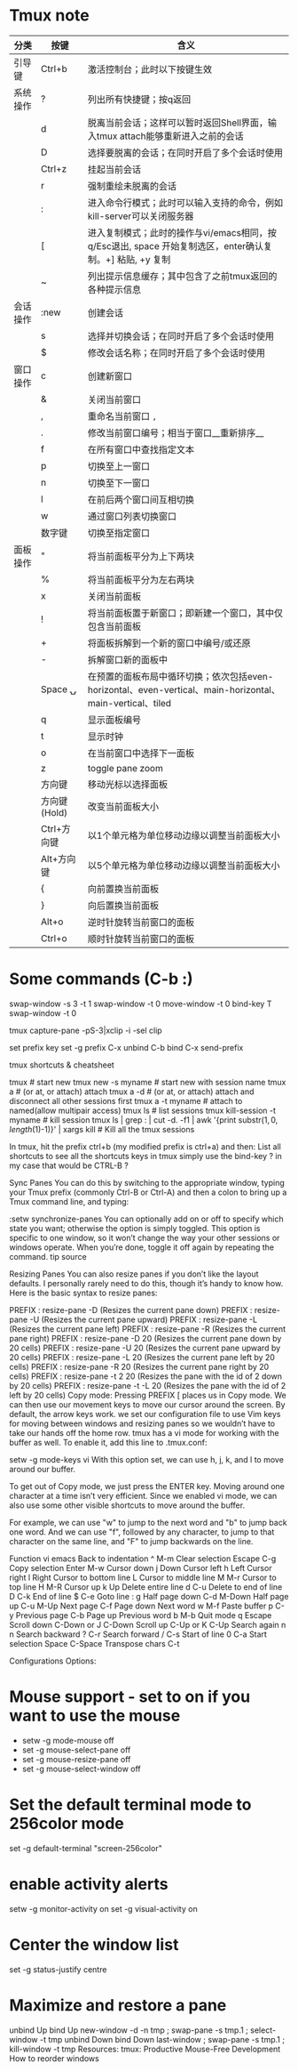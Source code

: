 Tmux note
=========

| 分类      | 按键         |  含义                        |
| --------- | ------------ | ---------------------------- |
| 引导键    | Ctrl+b       | 激活控制台；此时以下按键生效 |
| 系统操作  | ?            | 列出所有快捷键；按q返回 |
|           | d            | 脱离当前会话；这样可以暂时返回Shell界面，输入tmux attach能够重新进入之前的会话 |
|           | D            | 选择要脱离的会话；在同时开启了多个会话时使用 |
|           | Ctrl+z       | 挂起当前会话 |
|           | r            | 强制重绘未脱离的会话 |
|           | :            | 进入命令行模式；此时可以输入支持的命令，例如kill-server可以关闭服务器 |
|           | [            | 进入复制模式；此时的操作与vi/emacs相同，按q/Esc退出, space 开始复制选区，enter确认复制。<c-b>+] 粘贴, <C-x>+y 复制 |
|           | ~            | 列出提示信息缓存；其中包含了之前tmux返回的各种提示信息 |
| 会话操作  | :new         | 创建会话 |
|           | s            | 选择并切换会话；在同时开启了多个会话时使用 |
|           | $            | 修改会话名称；在同时开启了多个会话时使用 |
| 窗口操作  | c            | 创建新窗口 |
|           | &            | 关闭当前窗口 |
|           | ,            | 重命名当前窗口 `,` |
|           | .            | 修改当前窗口编号；相当于窗口__重新排序__ |
|           | f            | 在所有窗口中查找指定文本 |
|           | p            | 切换至上一窗口 |
|           | n            | 切换至下一窗口 |
|           | l            | 在前后两个窗口间互相切换 |
|           | w            | 通过窗口列表切换窗口 |
|           | 数字键       | 切换至指定窗口 |
| 面板操作  | "            | 将当前面板平分为上下两块 |
|           | %            | 将当前面板平分为左右两块 |
|           | x            | 关闭当前面板 |
|           | !            | 将当前面板置于新窗口；即新建一个窗口，其中仅包含当前面板 |
|           | +            | 将面板拆解到一个新的窗口中编号/或还原 |
|           | -            | 拆解窗口新的面板中 |
|           | Space ⍽      | 在预置的面板布局中循环切换；依次包括even-horizontal、even-vertical、main-horizontal、main-vertical、tiled |
|           | q            | 显示面板编号 |
|           | t            | 显示时钟 |
|           | o            | 在当前窗口中选择下一面板 |
|           | z            | toggle pane zoom |
|           | 方向键       | 移动光标以选择面板 |
|           | 方向键(Hold) | 改变当前面板大小 |
|           | Ctrl+方向键  | 以1个单元格为单位移动边缘以调整当前面板大小 |
|           | Alt+方向键   | 以5个单元格为单位移动边缘以调整当前面板大小 |
|           | {            | 向前置换当前面板 |
|           | }            | 向后置换当前面板 |
|           | Alt+o        | 逆时针旋转当前窗口的面板 |
|           | Ctrl+o       | 顺时针旋转当前窗口的面板 |

# Some commands (C-b :)
swap-window -s 3 -t 1
swap-window -t 0
move-window -t 0
bind-key T swap-window -t 0

tmux capture-pane -pS-3|xclip -i -sel clip

set prefix key <c-x>
set -g prefix C-x
unbind C-b
bind C-x send-prefix


tmux shortcuts & cheatsheet

tmux     # start new
tmux new -s myname  # start new with session name
tmux a  #  (or at, or attach)  attach
tmux a -d  #  (or at, or attach)  attach and disconnect all other sessions first
tmux a -t myname          # attach to named(allow multipair access)
tmux ls          # list sessions
tmux kill-session -t myname        # kill session
tmux ls | grep : | cut -d. -f1 | awk '{print substr($1, 0, length($1)-1)}' | xargs kill        #  Kill all the tmux sessions

In tmux, hit the prefix ctrl+b (my modified prefix is ctrl+a) and then:
List all shortcuts
to see all the shortcuts keys in tmux simply use the bind-key ? in my case that would be CTRL-B ?

Sync Panes
You can do this by switching to the appropriate window, typing your Tmux prefix (commonly Ctrl-B or Ctrl-A) and then a colon to bring up a Tmux command line, and typing:

:setw synchronize-panes
You can optionally add on or off to specify which state you want; otherwise the option is simply toggled. This option is specific to one window, so it won’t change the way your other sessions or windows operate. When you’re done, toggle it off again by repeating the command. tip source

Resizing Panes
You can also resize panes if you don’t like the layout defaults. I personally rarely need to do this, though it’s handy to know how. Here is the basic syntax to resize panes:

PREFIX : resize-pane -D (Resizes the current pane down)
PREFIX : resize-pane -U (Resizes the current pane upward)
PREFIX : resize-pane -L (Resizes the current pane left)
PREFIX : resize-pane -R (Resizes the current pane right)
PREFIX : resize-pane -D 20 (Resizes the current pane down by 20 cells)
PREFIX : resize-pane -U 20 (Resizes the current pane upward by 20 cells)
PREFIX : resize-pane -L 20 (Resizes the current pane left by 20 cells)
PREFIX : resize-pane -R 20 (Resizes the current pane right by 20 cells)
PREFIX : resize-pane -t 2 20 (Resizes the pane with the id of 2 down by 20 cells)
PREFIX : resize-pane -t -L 20 (Resizes the pane with the id of 2 left by 20 cells)
Copy mode:
Pressing PREFIX [ places us in Copy mode. We can then use our movement keys to move our cursor around the screen. By default, the arrow keys work. we set our configuration file to use Vim keys for moving between windows and resizing panes so we wouldn’t have to take our hands off the home row. tmux has a vi mode for working with the buffer as well. To enable it, add this line to .tmux.conf:

setw -g mode-keys vi
With this option set, we can use h, j, k, and l to move around our buffer.

To get out of Copy mode, we just press the ENTER key. Moving around one character at a time isn’t very efficient. Since we enabled vi mode, we can also use some other visible shortcuts to move around the buffer.

For example, we can use "w" to jump to the next word and "b" to jump back one word. And we can use "f", followed by any character, to jump to that character on the same line, and "F" to jump backwards on the line.

   Function                vi             emacs
   Back to indentation     ^              M-m
   Clear selection         Escape         C-g
   Copy selection          Enter          M-w
   Cursor down             j              Down
   Cursor left             h              Left
   Cursor right            l              Right
   Cursor to bottom line   L
   Cursor to middle line   M              M-r
   Cursor to top line      H              M-R
   Cursor up               k              Up
   Delete entire line      d              C-u
   Delete to end of line   D              C-k
   End of line             $              C-e
   Goto line               :              g
   Half page down          C-d            M-Down
   Half page up            C-u            M-Up
   Next page               C-f            Page down
   Next word               w              M-f
   Paste buffer            p              C-y
   Previous page           C-b            Page up
   Previous word           b              M-b
   Quit mode               q              Escape
   Scroll down             C-Down or J    C-Down
   Scroll up               C-Up or K      C-Up
   Search again            n              n
   Search backward         ?              C-r
   Search forward          /              C-s
   Start of line           0              C-a
   Start selection         Space          C-Space
   Transpose chars                        C-t

Configurations Options:
# Mouse support - set to on if you want to use the mouse
* setw -g mode-mouse off
* set -g mouse-select-pane off
* set -g mouse-resize-pane off
* set -g mouse-select-window off

# Set the default terminal mode to 256color mode
set -g default-terminal "screen-256color"

# enable activity alerts
setw -g monitor-activity on
set -g visual-activity on

# Center the window list
set -g status-justify centre

# Maximize and restore a pane
unbind Up bind Up new-window -d -n tmp \; swap-pane -s tmp.1 \; select-window -t tmp
unbind Down
bind Down last-window \; swap-pane -s tmp.1 \; kill-window -t tmp
Resources:
tmux: Productive Mouse-Free Development
How to reorder windows

